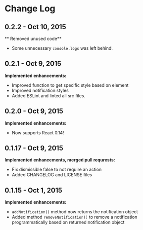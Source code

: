 # Change Log

## 0.2.2 - Oct 10, 2015

** Removed unused code**

* Some unnecessary `console.logs` was left behind.

## 0.2.1 - Oct 9, 2015

**Implemented enhancements:**

* Improved function to get specific style based on element
* Improved notification styles
* Added ESLint and linted all src files.

## 0.2.0 - Oct 9, 2015

**Implemented enhancements:**

* Now supports React 0.14!

## 0.1.17 - Oct 9, 2015

**Implemented enhancements, merged pull requrests:**

* Fix dismissible false to not require an action
* Added CHANGELOG and LICENSE files

## 0.1.15 - Oct 1, 2015

**Implemented enhancements:**

* `addNotification()` method now returns the notification object
* Added method `removeNotification()` to remove a notification programmatically based on returned notification object

